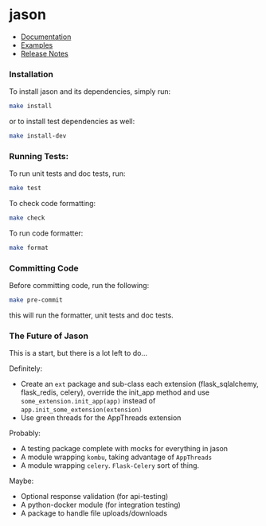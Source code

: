 # jason

- [Documentation](./docs/jason.md)
- [Examples](./examples)
- [Release Notes](./RELEASES.md)

### Installation

To install jason and its dependencies, simply run:

```bash
make install

```

or to install test dependencies as well:

```bash
make install-dev

```

### Running Tests:

To run unit tests and doc tests, run:

```bash
make test

```

To check code formatting:

```bash
make check

```

To run code formatter:

```bash
make format

```

### Committing Code

Before committing code, run the following:

```bash
make pre-commit

```

this will run the formatter, unit tests and doc tests.


### The Future of Jason

This is a start, but there is a lot left to do...

Definitely:
- Create an `ext` package and sub-class each extension (flask_sqlalchemy, flask_redis, celery),
override the init_app method and use `some_extension.init_app(app)` instead of `app.init_some_extension(extension)`
- Use green threads for the AppThreads extension

Probably:
- A testing package complete with mocks for everything in jason
- A module wrapping `kombu`, taking advantage of `AppThreads`
- A module wrapping `celery`. `Flask-Celery` sort of thing.

Maybe:
- Optional response validation (for api-testing)
- A python-docker module (for integration testing)
- A package to handle file uploads/downloads
